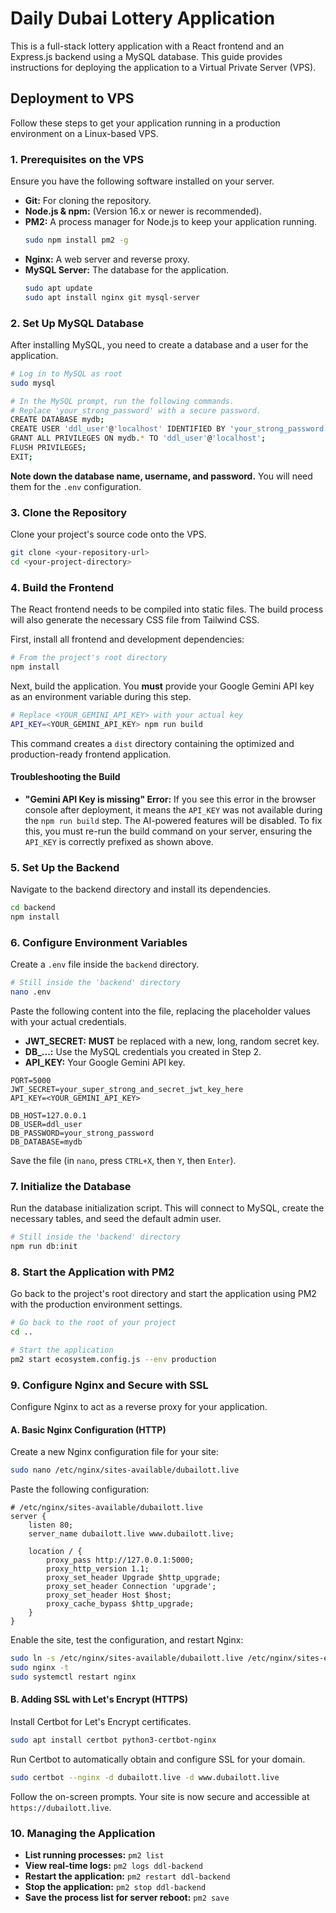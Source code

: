 # Daily Dubai Lottery Application

This is a full-stack lottery application with a React frontend and an Express.js backend using a MySQL database. This guide provides instructions for deploying the application to a Virtual Private Server (VPS).

## Deployment to VPS

Follow these steps to get your application running in a production environment on a Linux-based VPS.

### 1. Prerequisites on the VPS

Ensure you have the following software installed on your server.

-   **Git:** For cloning the repository.
-   **Node.js & npm:** (Version 16.x or newer is recommended).
-   **PM2:** A process manager for Node.js to keep your application running.
    ```bash
    sudo npm install pm2 -g
    ```
-   **Nginx:** A web server and reverse proxy.
-   **MySQL Server:** The database for the application.
    ```bash
    sudo apt update
    sudo apt install nginx git mysql-server
    ```

### 2. Set Up MySQL Database

After installing MySQL, you need to create a database and a user for the application.

```bash
# Log in to MySQL as root
sudo mysql

# In the MySQL prompt, run the following commands.
# Replace 'your_strong_password' with a secure password.
CREATE DATABASE mydb;
CREATE USER 'ddl_user'@'localhost' IDENTIFIED BY 'your_strong_password';
GRANT ALL PRIVILEGES ON mydb.* TO 'ddl_user'@'localhost';
FLUSH PRIVILEGES;
EXIT;
```
**Note down the database name, username, and password.** You will need them for the `.env` configuration.

### 3. Clone the Repository

Clone your project's source code onto the VPS.

```bash
git clone <your-repository-url>
cd <your-project-directory>
```

### 4. Build the Frontend

The React frontend needs to be compiled into static files. The build process will also generate the necessary CSS file from Tailwind CSS.

First, install all frontend and development dependencies:
```bash
# From the project's root directory
npm install
```

Next, build the application. You **must** provide your Google Gemini API key as an environment variable during this step.
```bash
# Replace <YOUR_GEMINI_API_KEY> with your actual key
API_KEY=<YOUR_GEMINI_API_KEY> npm run build
```

This command creates a `dist` directory containing the optimized and production-ready frontend application.

#### Troubleshooting the Build

-   **"Gemini API Key is missing" Error:** If you see this error in the browser console after deployment, it means the `API_KEY` was not available during the `npm run build` step. The AI-powered features will be disabled. To fix this, you must re-run the build command on your server, ensuring the `API_KEY` is correctly prefixed as shown above.

### 5. Set Up the Backend

Navigate to the backend directory and install its dependencies.

```bash
cd backend
npm install
```

### 6. Configure Environment Variables

Create a `.env` file inside the `backend` directory.

```bash
# Still inside the 'backend' directory
nano .env
```

Paste the following content into the file, replacing the placeholder values with your actual credentials.
-   **JWT_SECRET:** **MUST** be replaced with a new, long, random secret key.
-   **DB_...:** Use the MySQL credentials you created in Step 2.
-   **API_KEY:** Your Google Gemini API key.

```
PORT=5000
JWT_SECRET=your_super_strong_and_secret_jwt_key_here
API_KEY=<YOUR_GEMINI_API_KEY>

DB_HOST=127.0.0.1
DB_USER=ddl_user
DB_PASSWORD=your_strong_password
DB_DATABASE=mydb
```

Save the file (in `nano`, press `CTRL+X`, then `Y`, then `Enter`).

### 7. Initialize the Database

Run the database initialization script. This will connect to MySQL, create the necessary tables, and seed the default admin user.

```bash
# Still inside the 'backend' directory
npm run db:init
```

### 8. Start the Application with PM2

Go back to the project's root directory and start the application using PM2 with the production environment settings.

```bash
# Go back to the root of your project
cd ..

# Start the application
pm2 start ecosystem.config.js --env production
```

### 9. Configure Nginx and Secure with SSL

Configure Nginx to act as a reverse proxy for your application.

#### A. Basic Nginx Configuration (HTTP)

Create a new Nginx configuration file for your site:
```bash
sudo nano /etc/nginx/sites-available/dubailott.live
```

Paste the following configuration:

```nginx
# /etc/nginx/sites-available/dubailott.live
server {
    listen 80;
    server_name dubailott.live www.dubailott.live;

    location / {
        proxy_pass http://127.0.0.1:5000;
        proxy_http_version 1.1;
        proxy_set_header Upgrade $http_upgrade;
        proxy_set_header Connection 'upgrade';
        proxy_set_header Host $host;
        proxy_cache_bypass $http_upgrade;
    }
}
```

Enable the site, test the configuration, and restart Nginx:
```bash
sudo ln -s /etc/nginx/sites-available/dubailott.live /etc/nginx/sites-enabled/
sudo nginx -t
sudo systemctl restart nginx
```

#### B. Adding SSL with Let's Encrypt (HTTPS)

Install Certbot for Let's Encrypt certificates.
```bash
sudo apt install certbot python3-certbot-nginx
```

Run Certbot to automatically obtain and configure SSL for your domain.
```bash
sudo certbot --nginx -d dubailott.live -d www.dubailott.live
```

Follow the on-screen prompts. Your site is now secure and accessible at `https://dubailott.live`.

### 10. Managing the Application

-   **List running processes:** `pm2 list`
-   **View real-time logs:** `pm2 logs ddl-backend`
-   **Restart the application:** `pm2 restart ddl-backend`
-   **Stop the application:** `pm2 stop ddl-backend`
-   **Save the process list for server reboot:** `pm2 save`
